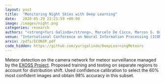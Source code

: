 ```yaml
---
layout: post
title:  "Monitoring Night Skies with Deep Learning"
date:   2020-05-29 22:21:59 +00:00
image: /images/night.png
categories: research
authors: "<strong>Yuri Galindo</strong>, Marcelo De Cicco, Marcos G. Quiles, Ana Carolina Lorena"
venue: "International Conference on Neural Information Processing (ICONIP)"
arxiv: /pdfs/ICONIP.pdf
code_hidden: https://github.com/yurigalindo/DeepLearningMeteors
---
```


Meteor detection on the camera network for meteor surveillance managed by the <a href="https://press.exoss.org/ ">EXOSS Project</a>. Proposed training and testing on separate regions to account for distribution shift. Used confidence calibration to select the 60% most confident images and obtain 98% accuracy in this subset.